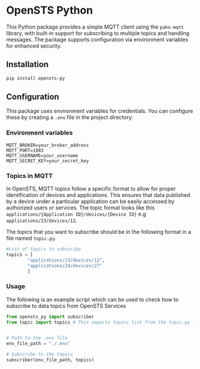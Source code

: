 # OpenSTS Python
This Python package provides a simple MQTT client using the `paho-mqtt` library, with built-in support for subscribing to multiple topics and handling messages. The package supports configuration via environment variables for enhanced security.
## Installation

```bash
pip install opensts-py
```
## Configuration

This package uses environment variables for credentials. You can configure these by creating a `.env` file in the project directory:

### Environment variables

```env
MQTT_BROKER=your_broker_address
MQTT_PORT=1883
MQTT_USERNAME=your_username
MQTT_SECRET_KEY=your_secret_key
```

### Topics in MQTT
In OpenSTS, MQTT topics follow a specific format to allow for proper identification of devices and applications.
This ensures that data published by a device under a particular application can be easily accessed by authorized users or services.
The topic format looks like this `applications/{Application ID}/devices/{Device ID}` e.g `applications/23/devices/12`. 

The topics that you want to subscribe should be in the following format in a file named `topic.py`.
```py title="topic.py"
#List of topics to subscribe
topics = [
        "applications/23/devices/12",
        "applications/24/devices/27"
        ]
```

### Usage
The following is an example script which can be used to check how to subscribe to data topics from OpenSTS Services
```py title="example.py"
from opensts_py import subscriber
from topic import topics # This imports topics list from the topic.py file


# Path to the .env file
env_file_path = "./.env"

# Subscribe to the topics
subscriber(env_file_path, topics)
```
